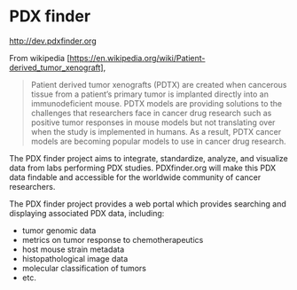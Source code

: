 # PDX finder

http://dev.pdxfinder.org

From wikipedia [https://en.wikipedia.org/wiki/Patient-derived_tumor_xenograft], 
>Patient derived tumor xenografts (PDTX) are created when cancerous tissue from a patient’s primary tumor is implanted directly into an immunodeficient mouse. PDTX models are providing solutions to the challenges that researchers face in cancer drug research such as positive tumor responses in mouse models but not translating over when the study is implemented in humans. As a result, PDTX cancer models are becoming popular models to use in cancer drug research.

The PDX finder project aims to integrate, standardize, analyze, and visualize data from labs performing PDX studies.  PDXfinder.org will make this PDX data findable and accessible for the worldwide community of cancer researchers.

The PDX finder project provides a web portal which provides searching and displaying associated PDX data, including:
 - tumor genomic data
 - metrics on tumor response to chemotherapeutics
 - host mouse strain metadata
 - histopathological image data
 - molecular classification of tumors
 - etc.

